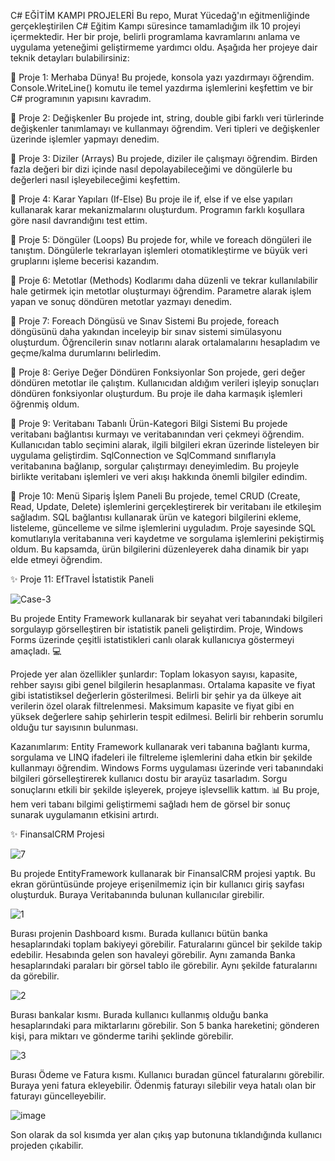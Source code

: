 C# EĞİTİM KAMPI PROJELERİ
Bu repo, Murat Yücedağ'ın eğitmenliğinde gerçekleştirilen C# Eğitim Kampı süresince tamamladığım ilk 10 projeyi içermektedir. Her bir proje, belirli programlama kavramlarını anlama ve uygulama yeteneğimi geliştirmeme yardımcı oldu. Aşağıda her projeye dair teknik detayları bulabilirsiniz:

📍 Proje 1: Merhaba Dünya!
Bu projede, konsola yazı yazdırmayı öğrendim. Console.WriteLine() komutu ile temel yazdırma işlemlerini keşfettim ve bir C# programının yapısını kavradım. 

📍 Proje 2: Değişkenler
Bu projede int, string, double gibi farklı veri türlerinde değişkenler tanımlamayı ve kullanmayı öğrendim. Veri tipleri ve değişkenler üzerinde işlemler yapmayı denedim. 

📍 Proje 3: Diziler (Arrays)
Bu projede, diziler ile çalışmayı öğrendim. Birden fazla değeri bir dizi içinde nasıl depolayabileceğimi ve döngülerle bu değerleri nasıl işleyebileceğimi keşfettim. 

📍 Proje 4: Karar Yapıları (If-Else)
Bu proje ile if, else if ve else yapıları kullanarak karar mekanizmalarını oluşturdum. Programın farklı koşullara göre nasıl davrandığını test ettim. 

📍 Proje 5: Döngüler (Loops)
Bu projede for, while ve foreach döngüleri ile tanıştım. Döngülerle tekrarlayan işlemleri otomatikleştirme ve büyük veri gruplarını işleme becerisi kazandım. 

📍 Proje 6: Metotlar (Methods)
Kodlarımı daha düzenli ve tekrar kullanılabilir hale getirmek için metotlar oluşturmayı öğrendim. Parametre alarak işlem yapan ve sonuç döndüren metotlar yazmayı denedim. 

📍 Proje 7: Foreach Döngüsü ve Sınav Sistemi
Bu projede, foreach döngüsünü daha yakından inceleyip bir sınav sistemi simülasyonu oluşturdum. Öğrencilerin sınav notlarını alarak ortalamalarını hesapladım ve geçme/kalma durumlarını belirledim. 

📍 Proje 8: Geriye Değer Döndüren Fonksiyonlar
Son projede, geri değer döndüren metotlar ile çalıştım. Kullanıcıdan aldığım verileri işleyip sonuçları döndüren fonksiyonlar oluşturdum. Bu proje ile daha karmaşık işlemleri öğrenmiş oldum. 

📍 Proje 9: Veritabanı Tabanlı Ürün-Kategori Bilgi Sistemi
Bu projede veritabanı bağlantısı kurmayı ve veritabanından veri çekmeyi öğrendim. Kullanıcıdan tablo seçimini alarak, ilgili bilgileri ekran üzerinde listeleyen bir uygulama geliştirdim. SqlConnection ve SqlCommand sınıflarıyla veritabanına bağlanıp, sorgular çalıştırmayı deneyimledim. Bu projeyle birlikte veritabanı işlemleri ve veri akışı hakkında önemli bilgiler edindim. 

📍 Proje 10: Menü Sipariş İşlem Paneli
Bu projede, temel CRUD (Create, Read, Update, Delete) işlemlerini gerçekleştirerek bir veritabanı ile etkileşim sağladım. SQL bağlantısı kullanarak ürün ve kategori bilgilerini ekleme, listeleme, güncelleme ve silme işlemlerini uyguladım. Proje sayesinde SQL komutlarıyla veritabanına veri kaydetme ve sorgulama işlemlerini pekiştirmiş oldum. Bu kapsamda, ürün bilgilerini düzenleyerek daha dinamik bir yapı elde etmeyi öğrendim. 

✨ Proje 11: EfTravel İstatistik Paneli

![Case-3](https://github.com/user-attachments/assets/fbe69133-d03d-4e63-9553-b5e2a2a8e610)

Bu projede Entity Framework kullanarak bir seyahat veri tabanındaki bilgileri sorgulayıp görselleştiren bir istatistik paneli geliştirdim. Proje, Windows Forms üzerinde çeşitli istatistikleri canlı olarak kullanıcıya göstermeyi amaçladı. 💻

Projede yer alan özellikler şunlardır: Toplam lokasyon sayısı, kapasite, rehber sayısı gibi genel bilgilerin hesaplanması. Ortalama kapasite ve fiyat gibi istatistiksel değerlerin gösterilmesi. Belirli bir şehir ya da ülkeye ait verilerin özel olarak filtrelenmesi. Maksimum kapasite ve fiyat gibi en yüksek değerlere sahip şehirlerin tespit edilmesi. Belirli bir rehberin sorumlu olduğu tur sayısının bulunması.

Kazanımlarım: Entity Framework kullanarak veri tabanına bağlantı kurma, sorgulama ve LINQ ifadeleri ile filtreleme işlemlerini daha etkin bir şekilde kullanmayı öğrendim. Windows Forms uygulaması üzerinde veri tabanındaki bilgileri görselleştirerek kullanıcı dostu bir arayüz tasarladım. Sorgu sonuçlarını etkili bir şekilde işleyerek, projeye işlevsellik kattım. 📊 Bu proje, hem veri tabanı bilgimi geliştirmemi sağladı hem de görsel bir sonuç sunarak uygulamanın etkisini artırdı.

✨ FinansalCRM Projesi

![7](https://github.com/user-attachments/assets/7849a329-6837-4aa5-9237-a8473dd8e8d7)

Bu projede EntityFramework kullanarak bir FinansalCRM projesi yaptık. Bu ekran görüntüsünde projeye erişenilmemiz için bir kullanıcı giriş sayfası oluşturduk. Buraya Veritabanında bulunan kullanıcılar girebilir.

![1](https://github.com/user-attachments/assets/79f6cc2f-0b1f-4e5a-80ea-f5747a06001e)

Burası projenin Dashboard kısmı. Burada kullanıcı bütün banka hesaplarındaki toplam bakiyeyi görebilir. Faturalarını güncel bir şekilde takip edebilir. Hesabında gelen son havaleyi görebilir. Aynı zamanda Banka hesaplarındaki paraları bir görsel tablo ile görebilir. Aynı şekilde faturalarını da görebilir.

![2](https://github.com/user-attachments/assets/c59cccff-a76b-47b1-a04a-84f0bea119a4)

Burası bankalar kısmı. Burada kullanıcı kullanmış olduğu banka hesaplarındaki para miktarlarını görebilir. Son 5 banka hareketini; gönderen kişi, para miktarı ve gönderme tarihi şeklinde görebilir.

![3](https://github.com/user-attachments/assets/78cbf67a-263f-4044-b8a9-231e51fff2b2)

Burası Ödeme ve Fatura kısmı. Kullanıcı buradan güncel faturalarını görebilir. Buraya yeni fatura ekleyebilir. Ödenmiş faturayı silebilir veya hatalı olan bir faturayı güncelleyebilir.

![image](https://github.com/user-attachments/assets/531e5f60-38b0-4925-a709-dea93188f1c3)

Son olarak da sol kısımda yer alan çıkış yap butonuna tıklandığında kullanıcı projeden çıkabilir.

